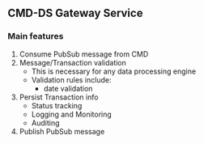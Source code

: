 ## CMD-DS Gateway Service

### Main features
1. Consume PubSub message from CMD
2. Message/Transaction validation
    - This is necessary for any data processing engine
    - Validation rules include:
        - date validation
3. Persist Transaction info
    - Status tracking
    - Logging and Monitoring
    - Auditing
4. Publish PubSub message